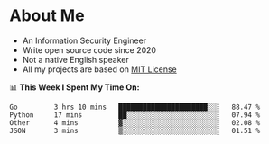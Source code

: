 # About Me

- An Information Security Engineer
- Write open source code since 2020
- Not a native English speaker
- All my projects are based on [MIT License](https://opensource.org/licenses/MIT)

📊 **This Week I Spent My Time On:**
<!--START_SECTION:waka-->
```text
Go         3 hrs 10 mins   ██████████████████████░░░   88.47 % 
Python     17 mins         ██░░░░░░░░░░░░░░░░░░░░░░░   07.94 % 
Other      4 mins          ▓░░░░░░░░░░░░░░░░░░░░░░░░   02.08 % 
JSON       3 mins          ▒░░░░░░░░░░░░░░░░░░░░░░░░   01.51 % 
```
<!--END_SECTION:waka-->

